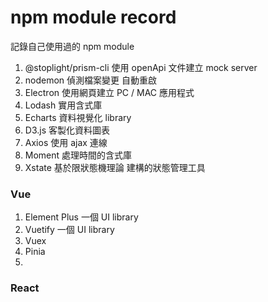 # npm module record

記錄自己使用過的 npm module

1. @stoplight/prism-cli  使用 openApi 文件建立 mock server
2. nodemon  偵測檔案變更 自動重啟
3. Electron  使用網頁建立 PC / MAC 應用程式
4. Lodash 實用含式庫
5. Echarts 資料視覺化 library
6. D3.js 客製化資料圖表
7. Axios 使用 ajax 連線
8. Moment 處理時間的含式庫
9. Xstate 基於限狀態機理論 建構的狀態管理工具

### Vue

1. Element Plus 一個 UI library
2. Vuetify 一個 UI library
3. Vuex
4. Pinia
5. 

### React
